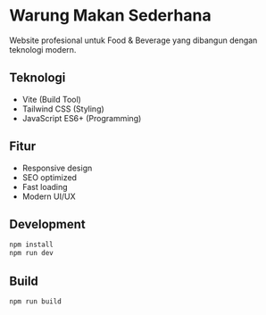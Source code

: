 # Warung Makan Sederhana

Website profesional untuk Food & Beverage yang dibangun dengan teknologi modern.

## Teknologi
- Vite (Build Tool)
- Tailwind CSS (Styling)
- JavaScript ES6+ (Programming)

## Fitur
- Responsive design
- SEO optimized
- Fast loading
- Modern UI/UX

## Development
```bash
npm install
npm run dev
```

## Build
```bash
npm run build
```
